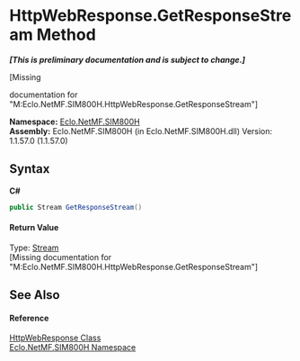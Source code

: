 # HttpWebResponse.GetResponseStream Method 
 _**\[This is preliminary documentation and is subject to change.\]**_

\[Missing <summary> documentation for "M:Eclo.NetMF.SIM800H.HttpWebResponse.GetResponseStream"\]

**Namespace:**&nbsp;<a href="N_Eclo_NetMF_SIM800H">Eclo.NetMF.SIM800H</a><br />**Assembly:**&nbsp;Eclo.NetMF.SIM800H (in Eclo.NetMF.SIM800H.dll) Version: 1.1.57.0 (1.1.57.0)

## Syntax

**C#**<br />
``` C#
public Stream GetResponseStream()
```


#### Return Value
Type: <a href="http://msdn2.microsoft.com/en-us/library/8f86tw9e" target="_blank">Stream</a><br />\[Missing <returns> documentation for "M:Eclo.NetMF.SIM800H.HttpWebResponse.GetResponseStream"\]

## See Also


#### Reference
<a href="T_Eclo_NetMF_SIM800H_HttpWebResponse">HttpWebResponse Class</a><br /><a href="N_Eclo_NetMF_SIM800H">Eclo.NetMF.SIM800H Namespace</a><br />